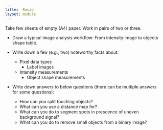 ```yaml
---
title:	Recap
layout:	module
---
```


Take few sheets of empty (A4) paper.
Work in pairs of two or three.

* Draw a typical image analysis workflow: From intensity image to objects shape table.

* Write down a few (e.g., two) noteworthy facts about:
	* Pixel data types
        * Label images
	* Intensity measurements
        * Object shape measurements

* Write down answers to below questions (there can be multiple answers for some questions):
	* How can you split touching objects?
	* What can you use a distance map for?
	* What can you do to segment spots in prescence of uneven background signal?
	* What can you do to remove small objects from a binary image?
